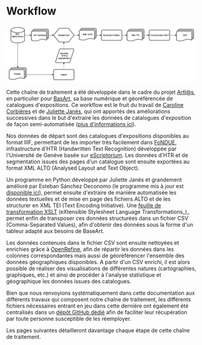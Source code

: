 # Workflow

![](<../.gitbook/assets/Untitled Diagram.drawio-2.png>)

Cette chaîne de traitement a été développée dans le cadre du projet [Artl@s](https://artlas.huma-num.fr/fr/), en particulier pour [BasArt](https://artlas.huma-num.fr/map/#/), sa base numérique et géoréférencée de catalogues d'expositions. Ce workflow est le fruit du travail de [Caroline Corbières](https://github.com/carolinecorbieres/ArtlasCatalogues) et de [Juliette Janès](https://github.com/Juliettejns/Memoire\_TNAH), qui ont apportés des améliorations successives dans le but d'extraire les données de catalogues d'exposition de façon semi-automatisée ([plus d'informations ici](https://hal.archives-ouvertes.fr/hal-03331838/document)).&#x20;

Nos données de départ sont des catalogues d'expositions disponibles au format IIIF, permettant de les importer très facilement dans [FoNDUE](https://github.com/FoNDUE-HTR), infrastructure d'HTR (Handwritten Text Recognition) développée par l'Université de Genève basée sur [eScriptorium](https://escriptorium.fr). Les données d'HTR et de segmentation issues des pages d'un catalogue sont ensuite exportées au format XML ALTO (Analysed Layout and Text Object).&#x20;

Un programme en Python développé par Juliette Janès et grandement amélioré par Esteban Sánchez Oeconomo (le programme mis à jour est[ disponible ici](https://github.com/IMAGO-Catalogues-Jjanes/extractionCatalogs)), permet ensuite d'extraire de manière automatisée les données textuelles et de mise en page des fichiers ALTO et de les structurer en XML TEI (Text Encoding Initiative). Une [feuille de transformation XSLT](https://github.com/carolinecorbieres/ArtlasCatalogues/tree/master/6\_TEItoCSV) (eXtensible Stylesheet Language Transformations_)_ permet enfin de transposer ces données structurées dans un fichier CSV (Comma-Separated Values), afin d'obtenir des données sous la forme d'un tableur adapté aux besoins de BaseArt.&#x20;

Les données contenues dans le fichier CSV sont ensuite nettoyées et enrichies grâce à [OpenRefine](https://openrefine.org), afin de répartir les données dans les colonnes correspondantes mais aussi de géoréférencer l'ensemble des données géographiques disponibles. A partir d'un CSV enrichi, il est alors possible de réaliser des visualisations de différentes natures (cartographies, graphiques, etc.) et ainsi de procéder à l'analyse statistique et géographique les données issues des catalogues.&#x20;

Bien que nous renvoyions systématiquement dans cette documentation aux différents travaux qui composent notre chaîne de traitement, les différents fichiers nécessaires entrant en jeu dans cette dernière ont également été centralisés dans un [dépôt GitHub dédié](https://github.com/PictoCatalogs/Scripts) afin de faciliter leur récupération par toute personne susceptible de les réemployer. &#x20;

Les pages suivantes détailleront davantage chaque étape de cette chaîne de traitement.&#x20;
